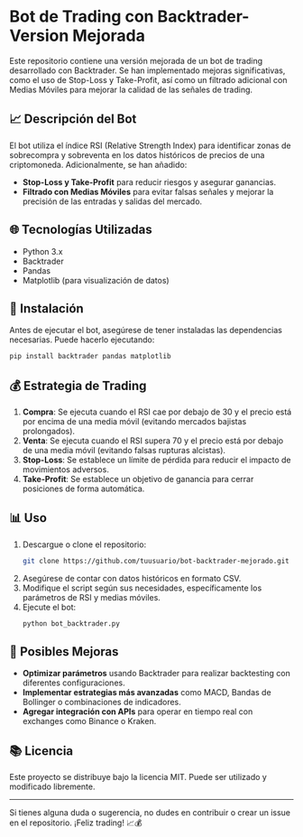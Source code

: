 # Bot de Trading con Backtrader- Version Mejorada

Este repositorio contiene una versión mejorada de un bot de trading desarrollado con Backtrader. Se han implementado mejoras significativas, como el uso de Stop-Loss y Take-Profit, así como un filtrado adicional con Medias Móviles para mejorar la calidad de las señales de trading.

## 📈 Descripción del Bot
El bot utiliza el índice RSI (Relative Strength Index) para identificar zonas de sobrecompra y sobreventa en los datos históricos de precios de una criptomoneda. Adicionalmente, se han añadido:
- **Stop-Loss y Take-Profit** para reducir riesgos y asegurar ganancias.
- **Filtrado con Medias Móviles** para evitar falsas señales y mejorar la precisión de las entradas y salidas del mercado.

## 🌐 Tecnologías Utilizadas
- Python 3.x
- Backtrader
- Pandas
- Matplotlib (para visualización de datos)

## 🔧 Instalación
Antes de ejecutar el bot, asegúrese de tener instaladas las dependencias necesarias. Puede hacerlo ejecutando:

```bash
pip install backtrader pandas matplotlib
```

## 💰 Estrategia de Trading
1. **Compra**: Se ejecuta cuando el RSI cae por debajo de 30 y el precio está por encima de una media móvil (evitando mercados bajistas prolongados).
2. **Venta**: Se ejecuta cuando el RSI supera 70 y el precio está por debajo de una media móvil (evitando falsas rupturas alcistas).
3. **Stop-Loss**: Se establece un límite de pérdida para reducir el impacto de movimientos adversos.
4. **Take-Profit**: Se establece un objetivo de ganancia para cerrar posiciones de forma automática.

## 📊 Uso
1. Descargue o clone el repositorio:
   ```bash
   git clone https://github.com/tuusuario/bot-backtrader-mejorado.git
   ```
2. Asegúrese de contar con datos históricos en formato CSV.
3. Modifique el script según sus necesidades, específicamente los parámetros de RSI y medias móviles.
4. Ejecute el bot:
   ```bash
   python bot_backtrader.py
   ```

## 🔄 Posibles Mejoras
- **Optimizar parámetros** usando Backtrader para realizar backtesting con diferentes configuraciones.
- **Implementar estrategias más avanzadas** como MACD, Bandas de Bollinger o combinaciones de indicadores.
- **Agregar integración con APIs** para operar en tiempo real con exchanges como Binance o Kraken.

## 📚 Licencia
Este proyecto se distribuye bajo la licencia MIT. Puede ser utilizado y modificado libremente.

---

Si tienes alguna duda o sugerencia, no dudes en contribuir o crear un issue en el repositorio. ¡Feliz trading! 📈💰

